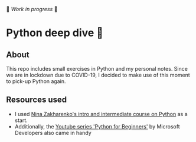 🔧 _Work in progress_ 🔧

# Python deep dive :snake:

## About

This repo includes small exercises in Python and my personal notes. Since we are in lockdown due to COVID-19, I decided to make use of this moment to pick-up Python again.

## Resources used

- I used [Nina Zakharenko's intro and intermediate course on Python](https://www.learnpython.dev/01-introduction/) as a start.
- Additionally, the [Youtube series 'Python for Beginners'](https://www.youtube.com/playlist?list=PLlrxD0HtieHhS8VzuMCfQD4uJ9yne1mE6) by Microsoft Developers also came in handy
